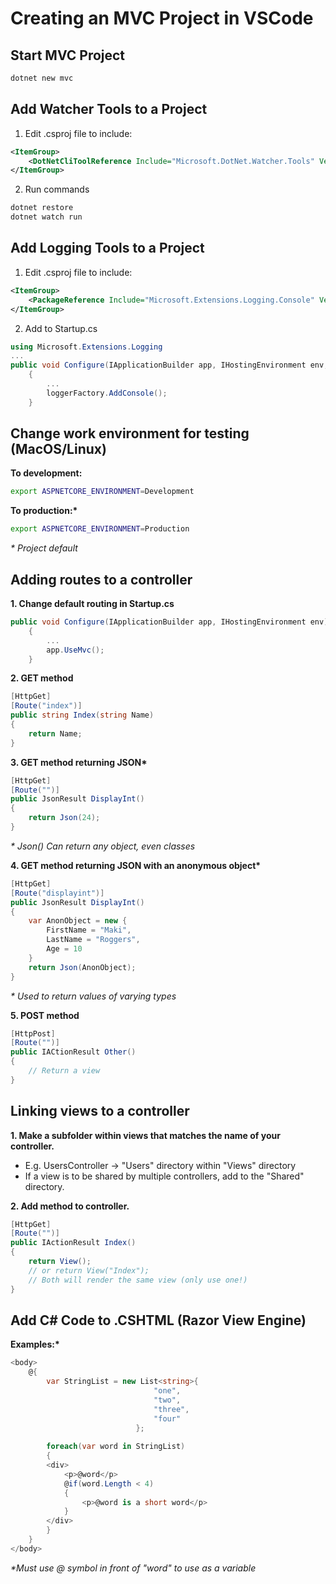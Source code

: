 # Creating an MVC Project in VSCode

## Start MVC Project

```bash
dotnet new mvc
```

## Add Watcher Tools to a Project

1. Edit .csproj file to include:

```XML
<ItemGroup>
    <DotNetCliToolReference Include="Microsoft.DotNet.Watcher.Tools" Version="2.0.0" />
</ItemGroup>
```

2. Run commands

```bash
dotnet restore
dotnet watch run
```

## Add Logging Tools to a Project

1. Edit .csproj file to include:

```XML
<ItemGroup>
    <PackageReference Include="Microsoft.Extensions.Logging.Console" Version="2.0.0" />
</ItemGroup>
```

2. Add to Startup.cs

```csharp
using Microsoft.Extensions.Logging
...
public void Configure(IApplicationBuilder app, IHostingEnvironment env, ILoggerFactory loggerFactory)
    {
        ...
        loggerFactory.AddConsole();
    }
```

## Change work environment for testing (MacOS/Linux)

__To development:__

```bash
export ASPNETCORE_ENVIRONMENT=Development
```

__To production:*__

```bash
export ASPNETCORE_ENVIRONMENT=Production
```

_* Project default_

## Adding routes to a controller

__1. Change default routing in Startup.cs__

```csharp
public void Configure(IApplicationBuilder app, IHostingEnvironment env)
    {
        ...
        app.UseMvc();
    }
```

__2. GET method__

```csharp
[HttpGet]
[Route("index")]
public string Index(string Name)
{
    return Name;
}
```

__3. GET method returning JSON*__

```csharp
[HttpGet]
[Route("")]
public JsonResult DisplayInt()
{
    return Json(24);
}
```

_* Json() Can return any object, even classes_

__4. GET method returning JSON with an anonymous object*__

```csharp
[HttpGet]
[Route("displayint")]
public JsonResult DisplayInt()
{
    var AnonObject = new {
        FirstName = "Maki",
        LastName = "Roggers",
        Age = 10
    }
    return Json(AnonObject);
}
```

_* Used to return values of varying types_

  __5. POST method__

```csharp
[HttpPost]
[Route("")]
public IACtionResult Other()
{
    // Return a view
}
```

## Linking views to a controller

__1. Make a subfolder within views that matches the name of your controller.__
- E.g. UsersController -> "Users" directory within "Views" directory
- If a view is to be shared by multiple controllers, add to the "Shared" directory.

__2. Add method to controller.__

```csharp
[HttpGet]
[Route("")]
public IActionResult Index()
{
    return View(); 
    // or return View("Index");
    // Both will render the same view (only use one!)
}
```

## Add C# Code to .CSHTML (Razor View Engine)

__Examples:*__

```csharp
<body>
    @{
        var StringList = new List<string>{
                                "one",
                                "two",
                                "three",
                                "four"
                            };
        
        foreach(var word in StringList)
        {
        <div>
            <p>@word</p>
            @if(word.Length < 4)
            {
                <p>@word is a short word</p>
            }
        </div>
        }
    }
</body>
```

_*Must use @ symbol in front of "word" to use as a variable_